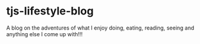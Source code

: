 # tjs-lifestyle-blog
A blog on the adventures of what I enjoy doing, eating, reading, seeing and anything else I come up with!!!
